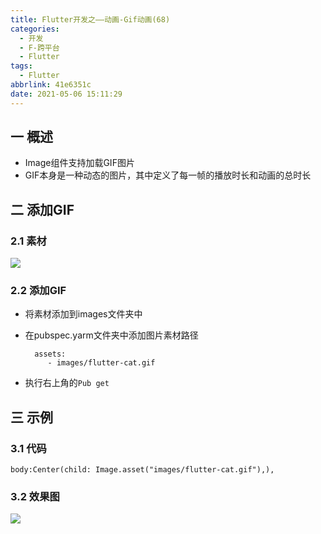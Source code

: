 ```yaml
---
title: Flutter开发之——动画-Gif动画(68)
categories:
  - 开发
  - F-跨平台
  - Flutter
tags:
  - Flutter
abbrlink: 41e6351c
date: 2021-05-06 15:11:29
---
```

## 一 概述

* Image组件支持加载GIF图片
* GIF本身是一种动态的图片，其中定义了每一帧的播放时长和动画的总时长

<!--more-->

## 二 添加GIF

### 2.1 素材

![][1]

### 2.2 添加GIF

* 将素材添加到images文件夹中

* 在pubspec.yarm文件夹中添加图片素材路径

  ```
    assets:
       - images/flutter-cat.gif
  ```

* 执行右上角的`Pub get`

## 三 示例

### 3.1 代码

```
body:Center(child: Image.asset("images/flutter-cat.gif"),),
```

### 3.2 效果图
![][2]


[1]:https://cdn.jsdelivr.net/gh/PGzxc/CDN/blog-flutter/flutter-gif-cat.gif
[2]:https://cdn.jsdelivr.net/gh/PGzxc/CDN/blog-flutter/flutter-animal-gif.gif